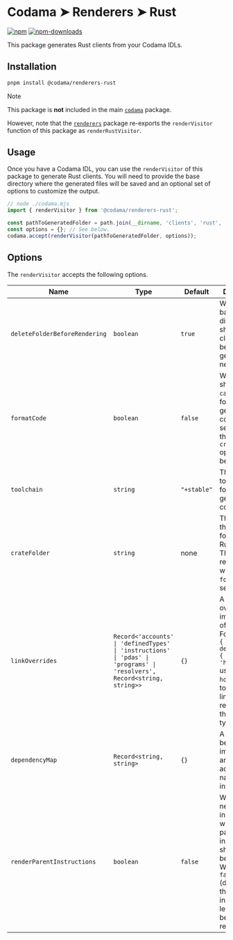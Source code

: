 # Codama ➤ Renderers ➤ Rust

[![npm][npm-image]][npm-url]
[![npm-downloads][npm-downloads-image]][npm-url]

[npm-downloads-image]: https://img.shields.io/npm/dm/@codama/renderers-rust.svg?style=flat
[npm-image]: https://img.shields.io/npm/v/@codama/renderers-rust.svg?style=flat&label=%40kinobi-so%2Frenderers-rust
[npm-url]: https://www.npmjs.com/package/@codama/renderers-rust

This package generates Rust clients from your Codama IDLs.

## Installation

```sh
pnpm install @codama/renderers-rust
```

> [!NOTE]
> This package is **not** included in the main [`codama`](../library) package.
>
> However, note that the [`renderers`](../renderers) package re-exports the `renderVisitor` function of this package as `renderRustVisitor`.

## Usage

Once you have a Codama IDL, you can use the `renderVisitor` of this package to generate Rust clients. You will need to provide the base directory where the generated files will be saved and an optional set of options to customize the output.

```ts
// node ./codama.mjs
import { renderVisitor } from '@codama/renderers-rust';

const pathToGeneratedFolder = path.join(__dirname, 'clients', 'rust', 'src', 'generated');
const options = {}; // See below.
codama.accept(renderVisitor(pathToGeneratedFolder, options));
```

## Options

The `renderVisitor` accepts the following options.

| Name                          | Type                                                                                                                    | Default     | Description                                                                                                                                                                                      |
| ----------------------------- | ----------------------------------------------------------------------------------------------------------------------- | ----------- | ------------------------------------------------------------------------------------------------------------------------------------------------------------------------------------------------ |
| `deleteFolderBeforeRendering` | `boolean`                                                                                                               | `true`      | Whether the base directory should be cleaned before generating new files.                                                                                                                        |
| `formatCode`                  | `boolean`                                                                                                               | `false`     | Whether we should use `cargo fmt` to format the generated code. When set to `true`, the `crateFolder` option must be provided.                                                                   |
| `toolchain`                   | `string`                                                                                                                | `"+stable"` | The toolchain to use when formatting the generated code.                                                                                                                                         |
| `crateFolder`                 | `string`                                                                                                                | none        | The path to the root folder of the Rust crate. This option is required when `formatCode` is set to `true`.                                                                                       |
| `linkOverrides`               | `Record<'accounts' \| 'definedTypes' \| 'instructions' \| 'pdas' \| 'programs' \| 'resolvers', Record<string, string>>` | `{}`        | A object that overrides the import path of link nodes. For instance, `{ definedTypes: { counter: 'hooked' } }` uses the `hooked` folder to import any link node referring to the `counter` type. |
| `dependencyMap`               | `Record<string, string>`                                                                                                | `{}`        | A mapping between import aliases and their actual crate name or path in Rust.                                                                                                                    |
| `renderParentInstructions`    | `boolean`                                                                                                               | `false`     | When using nested instructions, whether the parent instructions should also be rendered. When set to `false` (default), only the instruction leaves are being rendered.                          |
